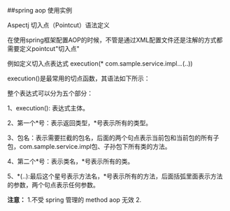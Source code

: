 ##spring aop 使用实例

Aspectj 切入点（Pointcut）语法定义

在使用spring框架配置AOP的时候，不管是通过XML配置文件还是注解的方式都需要定义pointcut"切入点"

例如定义切入点表达式 execution(* com.sample.service.impl..*.*(..))

execution()是最常用的切点函数，其语法如下所示：

 整个表达式可以分为五个部分：
 
 1、execution(): 表达式主体。
 
 2、第一个*号：表示返回类型，*号表示所有的类型。
 
 3、包名：表示需要拦截的包名，后面的两个句点表示当前包和当前包的所有子包，com.sample.service.impl包、子孙包下所有类的方法。
 
 4、第二个*号：表示类名，*号表示所有的类。
 
 5、*(..):最后这个星号表示方法名，*号表示所有的方法，后面括弧里面表示方法的参数，两个句点表示任何参数。
 
 
 **注意：**
 1.不受 spring 管理的 method aop 无效
 2.
 
